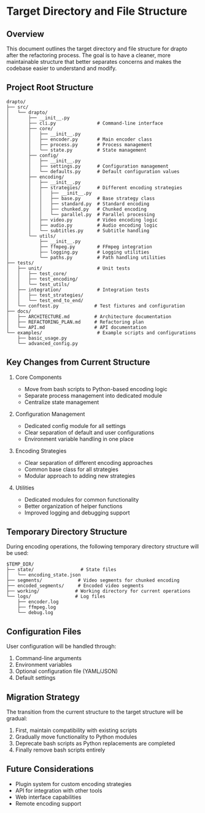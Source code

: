 # Target Directory and File Structure

## Overview
This document outlines the target directory and file structure for drapto after the refactoring process. The goal is to have a cleaner, more maintainable structure that better separates concerns and makes the codebase easier to understand and modify.

## Project Root Structure
```
drapto/
├── src/
│   └── drapto/
│       ├── __init__.py
│       ├── cli.py               # Command-line interface
│       ├── core/
│       │   ├── __init__.py
│       │   ├── encoder.py       # Main encoder class
│       │   ├── process.py       # Process management
│       │   └── state.py         # State management
│       ├── config/
│       │   ├── __init__.py
│       │   ├── settings.py      # Configuration management
│       │   └── defaults.py      # Default configuration values
│       ├── encoding/
│       │   ├── __init__.py
│       │   ├── strategies/      # Different encoding strategies
│       │   │   ├── __init__.py
│       │   │   ├── base.py      # Base strategy class
│       │   │   ├── standard.py  # Standard encoding
│       │   │   ├── chunked.py   # Chunked encoding
│       │   │   └── parallel.py  # Parallel processing
│       │   ├── video.py         # Video encoding logic
│       │   ├── audio.py         # Audio encoding logic
│       │   └── subtitles.py     # Subtitle handling
│       └── utils/
│           ├── __init__.py
│           ├── ffmpeg.py        # FFmpeg integration
│           ├── logging.py       # Logging utilities
│           └── paths.py         # Path handling utilities
├── tests/
│   ├── unit/                    # Unit tests
│   │   ├── test_core/
│   │   ├── test_encoding/
│   │   └── test_utils/
│   ├── integration/             # Integration tests
│   │   ├── test_strategies/
│   │   └── test_end_to_end/
│   └── conftest.py             # Test fixtures and configuration
├── docs/
│   ├── ARCHITECTURE.md         # Architecture documentation
│   ├── REFACTORING_PLAN.md     # Refactoring plan
│   └── API.md                  # API documentation
└── examples/                    # Example scripts and configurations
    ├── basic_usage.py
    └── advanced_config.py
```

## Key Changes from Current Structure

1. Core Components
   - Move from bash scripts to Python-based encoding logic
   - Separate process management into dedicated module
   - Centralize state management

2. Configuration Management
   - Dedicated config module for all settings
   - Clear separation of default and user configurations
   - Environment variable handling in one place

3. Encoding Strategies
   - Clear separation of different encoding approaches
   - Common base class for all strategies
   - Modular approach to adding new strategies

4. Utilities
   - Dedicated modules for common functionality
   - Better organization of helper functions
   - Improved logging and debugging support

## Temporary Directory Structure
During encoding operations, the following temporary directory structure will be used:
```
$TEMP_DIR/
├── state/                 # State files
│   └── encoding_state.json
├── segments/             # Video segments for chunked encoding
├── encoded_segments/     # Encoded video segments
├── working/             # Working directory for current operations
└── logs/                # Log files
    ├── encoder.log
    ├── ffmpeg.log
    └── debug.log
```

## Configuration Files
User configuration will be handled through:
1. Command-line arguments
2. Environment variables
3. Optional configuration file (YAML/JSON)
4. Default settings

## Migration Strategy
The transition from the current structure to the target structure will be gradual:
1. First, maintain compatibility with existing scripts
2. Gradually move functionality to Python modules
3. Deprecate bash scripts as Python replacements are completed
4. Finally remove bash scripts entirely

## Future Considerations
- Plugin system for custom encoding strategies
- API for integration with other tools
- Web interface capabilities
- Remote encoding support 